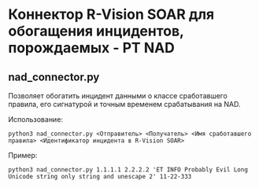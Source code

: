 # Коннектор R-Vision SOAR для обогащения инцидентов, порождаемых - PT NAD   
## nad_connector.py 
  
Позволяет обогатить инцидент данными о классе сработавшего правила, его сигнатурой и точным временем срабатывания на NAD.
  
Использование:
  
```shell 
python3 nad_connector.py <Отправитель> <Получатель> <Имя сработавшего правила> <Идентификатор инцидента в R-Vision SOAR> 
```

Пример:

```shell 
python3 nad_connector.py 1.1.1.1 2.2.2.2 'ET INFO Probably Evil Long Unicode string only string and unescape 2' 11-22-333 
```
#
